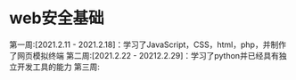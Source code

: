 # web安全基础
第一周:[2021.2.11 - 2021.2.18]：学习了JavaScript，CSS，html，php，并制作了网页模拟终端
第二周:[2021.2.22 - 20212.2.29]：学习了python并已经具有独立开发工具的能力
第三周:
